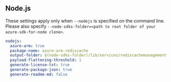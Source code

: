 ## Node.js

These settings apply only when `--nodejs` is specified on the command line.
Please also specify `--node-sdks-folder=<path to root folder of your azure-sdk-for-node clone>`.

``` yaml $(nodejs)
nodejs:
  azure-arm: true
  package-name: azure-arm-rediscache
  output-folder: $(node-sdks-folder)/lib/services/rediscachemanagement
  payload-flattening-threshold: 1
  generate-license-txt: true
  generate-package-json: true
  generate-readme-md: false
```
